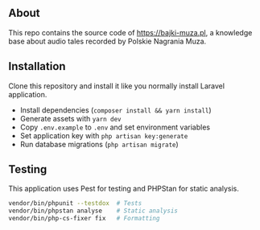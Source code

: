 ## About

This repo contains the source code of https://bajki-muza.pl, a knowledge base about audio tales recorded by Polskie Nagrania Muza.

## Installation

Clone this repository and install it like you normally install Laravel application.

- Install dependencies (`composer install && yarn install`)
- Generate assets with `yarn dev`
- Copy `.env.example` to `.env` and set environment variables
- Set application key with `php artisan key:generate`
- Run database migrations (`php artisan migrate`)

## Testing

This application uses Pest for testing and PHPStan for static analysis.

```sh
vendor/bin/phpunit --testdox  # Tests
vendor/bin/phpstan analyse    # Static analysis
vendor/bin/php-cs-fixer fix   # Formatting
```
